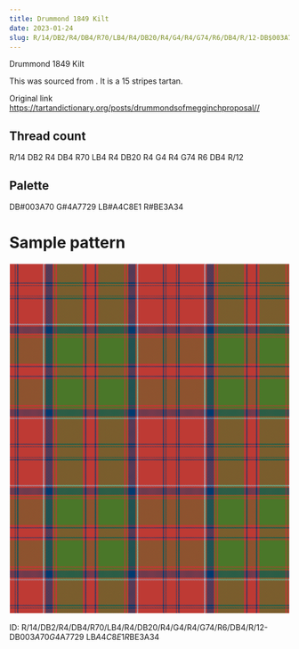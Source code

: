 ```yaml
---
title: Drummond 1849 Kilt
date: 2023-01-24
slug: R/14/DB2/R4/DB4/R70/LB4/R4/DB20/R4/G4/R4/G74/R6/DB4/R/12-DB$003A70 G$4A7729 LB$A4C8E1 R$BE3A34
---
```

Drummond 1849 Kilt

This was sourced from <no value>.  It is a 15 stripes tartan.

Original link https://tartandictionary.org/posts/drummondsofmegginchproposal//

## Thread count
R/14 DB2 R4 DB4 R70 LB4 R4 DB20 R4 G4 R4 G74 R6 DB4 R/12

## Palette
DB#003A70 G#4A7729 LB#A4C8E1 R#BE3A34

# Sample pattern

![Tartan detail](tartan.png "R/14 DB2 R4 DB4 R70 LB4 R4 DB20 R4 G4 R4 G74 R6 DB4 R/12 tartan")

ID: R/14/DB2/R4/DB4/R70/LB4/R4/DB20/R4/G4/R4/G74/R6/DB4/R/12-DB$003A70 G$4A7729 LB$A4C8E1 R$BE3A34